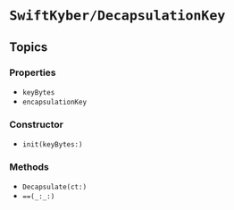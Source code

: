 # ``SwiftKyber/DecapsulationKey``

## Topics

### Properties

- ``keyBytes``
- ``encapsulationKey``

### Constructor

- ``init(keyBytes:)``

### Methods

- ``Decapsulate(ct:)``
- ``==(_:_:)``
